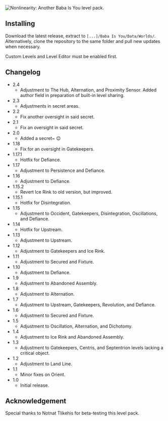 ![Nonlinearity: Another Baba Is You level pack.](https://silverhawke.s-ul.eu/9DfdbFD3)

## Installing
Download the latest release, extract to `[...]/Baba Is You/Data/Worlds/`.
Alternatively, clone the repository to the same folder and pull new updates when necessary.

Custom Levels and Level Editor must be enabled first.

## Changelog
- 2.4
  - Adjustment to The Hub, Alternation, and Proximity Sensor. Added author field in preparation of built-in level sharing.
- 2.3
  - Adjustments in secret areas.
- 2.2
  - Fix another oversight in said secret.
- 2.1
  - Fix an oversight in said secret.
- 2.0
  - Added a secret~ 😉
- 1.18
  - Fix for an oversight in Gatekeepers.
- 1.17.1
  - Hotfix for Defiance.
- 1.17
  - Adjustment to Persistence and Defiance.
- 1.16
  - Adjustment to Defiance.
- 1.15.2
  - Revert Ice Rink to old version, but improved.
- 1.15.1
  - Hotfix for Disintegration.
- 1.15
  - Adjustment to Occident, Gatekeepers, Disintegration, Oscillations, and Defiance.
- 1.14
  - Hotfix for Upstream.
- 1.13
  - Adjustment to Upstream.
- 1.12
  - Adjustment to Gatekeepers and Ice Rink.
- 1.11
  - Adjustment to Secured and Fixture.
- 1.10
  - Adjustment to Defiance.
- 1.9
  - Adjustment to Abandoned Assembly.
- 1.8
  - Adjustment to Alternation.
- 1.7
  - Adjustment to Upstream, Gatekeepers, Revolution, and Defiance.
- 1.6
  - Adjustment to Secured and Fixture.
- 1.5
  - Adjustment to Oscillation, Alternation, and Dichotomy.
- 1.4
  - Adjustment to Ice Rink and Abandoned Assembly.
- 1.3
  - Adjustment to Gatekeepers, Centris, and Septentrion levels lacking a critical object.
- 1.2
  - Adjustment to Land Line.
- 1.1
  - Minor fixes on Orient.
- 1.0
  - Initial release.

## Acknowledgement 
Special thanks to Notnat Tlikehis for beta-testing this level pack.
